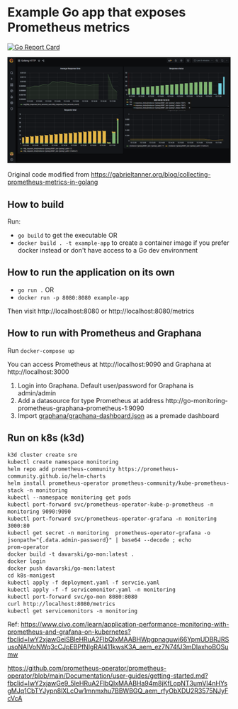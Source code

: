 # Example Go app that exposes Prometheus metrics

[![Go Report Card](https://goreportcard.com/badge/github.com/kostis-codefresh/prometheus-sample-app)](https://goreportcard.com/report/github.com/kostis-codefresh/prometheus-sample-app)

![Graphana Dashboard](graphana-dashboard.png)

Original code modified from https://gabrieltanner.org/blog/collecting-prometheus-metrics-in-golang


## How to build

Run:

 *  `go build` to get the executable OR
 *  `docker build . -t example-app` to create a container image if you prefer docker instead or don't have access to a Go dev environment

## How to run the application on its own

 * `go run .` OR
 * `docker run -p 8080:8080 example-app`

 Then visit http://localhost:8080 or http://localhost:8080/metrics

 ## How to run with Prometheus and Graphana

 Run `docker-compose up`

 You can access Prometheus at http://localhost:9090 and Graphana at http://localhost:3000

1. Login into Graphana. Default user/password for Graphana is admin/admin
1. Add a datasource for type Prometheus at address http://go-monitoring-prometheus-graphana-prometheus-1:9090 
1. Import [graphana/graphana-dashboard.json](graphana/graphana-dashboard.json) as a premade dashboard

## Run on k8s (k3d)

```
k3d cluster create sre
kubectl create namespace monitoring
helm repo add prometheus-community https://prometheus-community.github.io/helm-charts
helm install prometheus-operator prometheus-community/kube-prometheus-stack -n monitoring
kubectl --namespace monitoring get pods
kubectl port-forward svc/prometheus-operator-kube-p-prometheus -n monitoring 9090:9090
kubectl port-forward svc/prometheus-operator-grafana -n monitoring 3000:80
kubectl get secret -n monitoring  prometheus-operator-grafana -o jsonpath="{.data.admin-password}" | base64 --decode ; echo
prom-operator
docker build -t davarski/go-mon:latest .
docker login 
docker push davarski/go-mon:latest
cd k8s-manigest
kubectl apply -f deployment.yaml -f servcie.yaml 
kubectl apply -f -f servicemonitor.yaml -n monitoring
kubectl port-forward svc/go-mon 8080:8080
curl http://localhost:8080/metrics
kubectl get servicemonitors -n monitoring
```
Ref: https://www.civo.com/learn/application-performance-monitoring-with-prometheus-and-grafana-on-kubernetes?fbclid=IwY2xjawGeiSBleHRuA2FlbQIxMAABHWpgpnaguwi66YpmUDBRJRSusoNAlVoNWq3cCJpEBPfNlgRAl411kwsK3A_aem_ez7N74fJ3mDIaxhoBOSumw

https://github.com/prometheus-operator/prometheus-operator/blob/main/Documentation/user-guides/getting-started.md?fbclid=IwY2xjawGe9_5leHRuA2FlbQIxMAABHa94m8jKfLopNT3umVI4nHYsgMJq1CbTYJypn8lXLcOw1mnmxhu7BBWBGQ_aem_rfyObXDU2R3575NJyFcVcA
